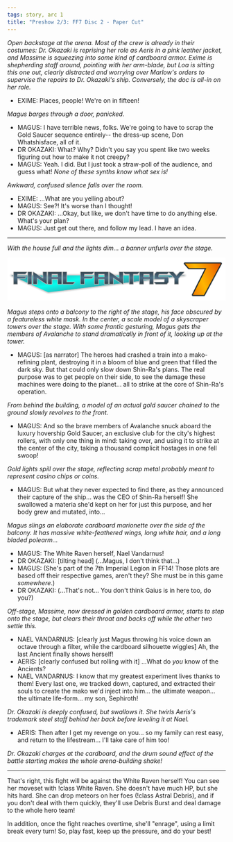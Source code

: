 ```yaml
---
tags: story, arc 1
title: "Preshow 2/3: FF7 Disc 2 - Paper Cut"
---
```


*Open backstage at the arena. Most of the crew is already in their costumes: Dr. Okazaki is reprising her role as Aeris in a pink leather jacket, and Massime is squeezing into some kind of cardboard armor. Exime is shepherding staff around, pointing with her arm-blade, but Loa is sitting this one out, clearly distracted and worrying over Marlow's orders to supervise the repairs to Dr. Okazaki's ship. Conversely, the doc is all-in on her role.*

* EXIME: Places, people! We're on in fifteen!

*Magus barges through a door, panicked.*

* MAGUS: I have terrible news, folks. We're going to have to scrap the Gold Saucer sequence entirely-- the dress-up scene, Don Whatshisface, all of it.
* DR OKAZAKI: What? Why? Didn't you say you spent like two weeks figuring out how to make it not creepy?
* MAGUS: Yeah. I did. But I just took a straw-poll of the audience, and guess what! *None of these synths know what sex is!*

*Awkward, confused silence falls over the room.*

* EXIME: ...What are you yelling about?
* MAGUS: See?! It's worse than I thought!
* DR OKAZAKI: ...Okay, but like, we don't have time to do anything else. What's your plan?
* MAGUS: Just get out there, and follow my lead. I have an idea.

-----

*With the house full and the lights dim... a banner unfurls over the stage.*

![A logo for "Final Fantasy 7" (no roman numerals), in the style of the Mega Man 7 logo, in the ASUS Republic of Gamers font.](/assets/images/2023-12-ff7logo.png)

*Magus steps onto a balcony to the right of the stage, his face obscured by a featureless white mask. In the center, a scale model of a skyscraper towers over the stage. With some frantic gesturing, Magus gets the members of Avalanche to stand dramatically in front of it, looking up at the tower.*

* MAGUS: [as narrator] The heroes had crashed a train into a mako-refining plant, destroying it in a bloom of blue and green that filled the dark sky. But that could only slow down Shin-Ra's plans. The real purpose was to get people on their side, to see the damage these machines were doing to the planet... all to strike at the core of Shin-Ra's operation.

*From behind the building, a model of an actual gold saucer chained to the ground slowly revolves to the front.*

* MAGUS: And so the brave members of Avalanche snuck aboard the luxury hovership Gold Saucer, an exclusive club for the city's highest rollers, with only one thing in mind: taking over, and using it to strike at the center of the city, taking a thousand complicit hostages in one fell swoop!

*Gold lights spill over the stage, reflecting scrap metal probably meant to represent casino chips or coins.*

* MAGUS: But what they never expected to find there, as they announced their capture of the ship... was the CEO of Shin-Ra herself! She swallowed a materia she'd kept on her for just this purpose, and her body grew and mutated, into...

*Magus slings an elaborate cardboard marionette over the side of the balcony. It has massive white-feathered wings, long white hair, and a long bladed polearm...*

* MAGUS: The White Raven herself, Nael Vandarnus!
* DR OKAZAKI: [tilting head] (...Magus, I don't think that...)
* MAGUS: (She's part of the 7th Imperial Legion in FF14! Those plots are based off their respective games, aren't they? She must be in this game *somewhere*.)
* DR OKAZAKI: (...That's not... You don't think Gaius is in here too, do you?)

*Off-stage, Massime, now dressed in golden cardboard armor, starts to step onto the stage, but clears their throat and backs off while the other two settle this.*

* NAEL VANDARNUS: [clearly just Magus throwing his voice down an octave through a filter, while the cardboard silhouette wiggles] Ah, the last Ancient finally shows herself!
* AERIS: [clearly confused but rolling with it] ...What do *you* know of the Ancients?
* NAEL VANDARNUS: I know that my greatest experiment lives thanks to them! Every last one, we tracked down, captured, and extracted their souls to create the mako we'd inject into him... the ultimate weapon... the ultimate life-form... my son, Sephiroth!

*Dr. Okazaki is deeply confused, but swallows it. She twirls Aeris's trademark steel staff behind her back before leveling it at Nael.*

* AERIS: Then after I get my revenge on you... so my family can rest easy, and return to the lifestream... I'll take care of him too!

*Dr. Okazaki charges at the cardboard, and the drum sound effect of the battle starting makes the whole arena-building shake!*

-----

That's right, this fight will be against the White Raven herself! You can see her moveset with !class White Raven. She doesn't have much HP, but she hits hard. She can drop meteors on her foes (!class Astral Debris), and if you don't deal with them quickly, they'll use Debris Burst and deal damage to the whole hero team!

In addition, once the fight reaches overtime, she'll "enrage", using a limit break every turn! So, play fast, keep up the pressure, and do your best!